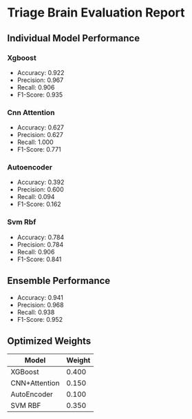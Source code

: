 # Triage Brain Evaluation Report

## Individual Model Performance
### Xgboost
- Accuracy: 0.922
- Precision: 0.967
- Recall: 0.906
- F1-Score: 0.935

### Cnn Attention
- Accuracy: 0.627
- Precision: 0.627
- Recall: 1.000
- F1-Score: 0.771

### Autoencoder
- Accuracy: 0.392
- Precision: 0.600
- Recall: 0.094
- F1-Score: 0.162

### Svm Rbf
- Accuracy: 0.784
- Precision: 0.784
- Recall: 0.906
- F1-Score: 0.841

## Ensemble Performance
- Accuracy: 0.941
- Precision: 0.968
- Recall: 0.938
- F1-Score: 0.952

## Optimized Weights
| Model | Weight |
|-------|--------|
| XGBoost | 0.400 |
| CNN+Attention | 0.150 |
| AutoEncoder | 0.100 |
| SVM RBF | 0.350 |
